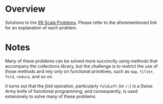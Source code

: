 # Overview
Solutions to the [99 Scala Problems](http://aperiodic.net/phil/scala/s-99/). Please refer to the aforementioned link for an
explanation of each problem.

# Notes
Many of these problems can be solved more succinctly using methods that accompany the collections library, but the challenge
is to restrict the use of those methods and rely only on functional primitives, such as `map`, `filter`, `fold`, `reduce`,
and so on.

It turns out that the _fold_ operation, particularly `foldLeft` (or `/:`) is a Swiss Army knife of functional programming,
and consequently, is used extensively to solve many of these problems.
